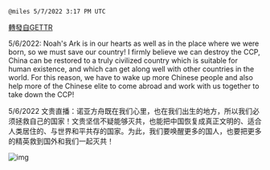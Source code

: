 
`@miles 5/7/2022 3:17 PM UTC`

[轉發自GETTR](https://gettr.com/post/p18qcrreb31)

5/6/2022: Noah's Ark is in our hearts as well as in the place where we were born, so we must save our country! I firmly believe we can destroy the CCP, China can be restored to a truly civilized country which is suitable for human existence, and which can get along well with other countries in the world. For this reason, we have to wake up more Chinese people and also help more of the Chinese elite to come abroad and work with us together to take down the CCP!

5/6/2022 文贵直播：诺亚方舟既在我们心里，也在我们出生的地方，所以我们必须拯救自己的国家！文贵坚信不疑能够灭共，也能把中国恢复成真正文明的、适合人类居住的、与世界和平共存的国家。为此，我们要唤醒更多的国人，也要把更多的精英救到国外和我们一起灭共！


![img](https://media.gettr.com/group26/getter/2022/05/07/15/f3da2907-5682-edae-986e-a848d622a977/out.jpg)
